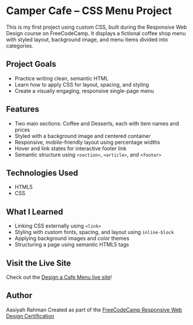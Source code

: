 # Camper Cafe – CSS Menu Project

This is my first project using custom CSS, built during the Responsive Web Design course on FreeCodeCamp. It displays a fictional coffee shop menu with styled layout, background image, and menu items divided into categories.

##  Project Goals

- Practice writing clean, semantic HTML
- Learn how to apply CSS for layout, spacing, and styling
- Create a visually engaging, responsive single-page menu

##  Features

- Two main sections: Coffee and Desserts, each with item names and prices
- Styled with a background image and centered container
- Responsive, mobile-friendly layout using percentage widths
- Hover and link states for interactive footer link
- Semantic structure using `<section>`, `<article>`, and `<footer>`

##  Technologies Used

- HTML5
- CSS

##  What I Learned

- Linking CSS externally using `<link>`
- Styling with custom fonts, spacing, and layout using `inline-block`
- Applying background images and color themes
- Structuring a page using semantic HTML5 tags

## Visit the Live Site

Check out the [Design a Cafe Menu live site](https://aasiyahrahman.github.io/Design_a_Cafe_Menu/)!

##  Author

Aasiyah Rahman 
Created as part of the [FreeCodeCamp Responsive Web Design Certification](https://www.freecodecamp.org)
